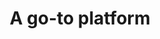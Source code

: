 ---
title: A go-to platform
text: We want to list all independent cafes on our platform to help you find a cafe for your perfect coffee break.
image: /images/stat-1.jpg
displayOrder: 1
---